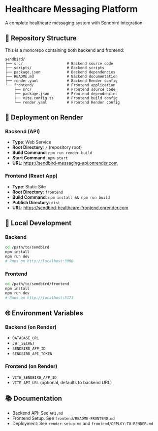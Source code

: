 # Healthcare Messaging Platform

A complete healthcare messaging system with Sendbird integration.

## 📁 Repository Structure

This is a monorepo containing both backend and frontend:

```
sendbird/
├── src/                    # Backend source code
├── scripts/                # Backend scripts
├── package.json            # Backend dependencies
├── README.md               # Backend documentation
├── render.yaml             # Backend Render config
└── frontend/               # Frontend application
    ├── src/                # Frontend source code
    ├── package.json        # Frontend dependencies
    ├── vite.config.ts      # Frontend build config
    └── render.yaml         # Frontend Render config
```

## 🚀 Deployment on Render

### Backend (API)
- **Type**: Web Service
- **Root Directory**: `/` (repository root)
- **Build Command**: `npm run render-build`
- **Start Command**: `npm start`
- **URL**: https://sendbird-messaging-api.onrender.com

### Frontend (React App)
- **Type**: Static Site
- **Root Directory**: `frontend`
- **Build Command**: `npm install && npm run build`
- **Publish Directory**: `dist`
- **URL**: https://sendbird-healthcare-frontend.onrender.com

## 🔧 Local Development

### Backend
```bash
cd /path/to/sendbird
npm install
npm run dev
# Runs on http://localhost:3000
```

### Frontend
```bash
cd /path/to/sendbird/frontend
npm install
npm run dev
# Runs on http://localhost:5173
```

## 🌐 Environment Variables

### Backend (on Render)
- `DATABASE_URL`
- `JWT_SECRET`
- `SENDBIRD_APP_ID`
- `SENDBIRD_API_TOKEN`

### Frontend (on Render)
- `VITE_SENDBIRD_APP_ID`
- `VITE_API_URL` (optional, defaults to backend URL)

## 📚 Documentation

- Backend API: See `API.md`
- Frontend Setup: See `frontend/README-FRONTEND.md`
- Deployment: See `render-setup.md` and `frontend/DEPLOY-TO-RENDER.md`

